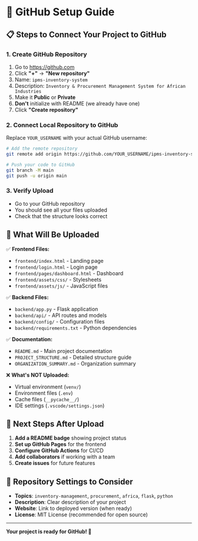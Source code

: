 # 🚀 GitHub Setup Guide

## 📋 **Steps to Connect Your Project to GitHub**

### **1. Create GitHub Repository**
1. Go to https://github.com
2. Click **"+"** → **"New repository"**
3. Name: `ipms-inventory-system`
4. Description: `Inventory & Procurement Management System for African Industries`
5. Make it **Public** or **Private**
6. **Don't** initialize with README (we already have one)
7. Click **"Create repository"**

### **2. Connect Local Repository to GitHub**

Replace `YOUR_USERNAME` with your actual GitHub username:

```bash
# Add the remote repository
git remote add origin https://github.com/YOUR_USERNAME/ipms-inventory-system.git

# Push your code to GitHub
git branch -M main
git push -u origin main
```

### **3. Verify Upload**
- Go to your GitHub repository
- You should see all your files uploaded
- Check that the structure looks correct

## 📁 **What Will Be Uploaded**

✅ **Frontend Files:**
- `frontend/index.html` - Landing page
- `frontend/login.html` - Login page
- `frontend/pages/dashboard.html` - Dashboard
- `frontend/assets/css/` - Stylesheets
- `frontend/assets/js/` - JavaScript files

✅ **Backend Files:**
- `backend/app.py` - Flask application
- `backend/api/` - API routes and models
- `backend/config/` - Configuration files
- `backend/requirements.txt` - Python dependencies

✅ **Documentation:**
- `README.md` - Main project documentation
- `PROJECT_STRUCTURE.md` - Detailed structure guide
- `ORGANIZATION_SUMMARY.md` - Organization summary

❌ **What's NOT Uploaded:**
- Virtual environment (`venv/`)
- Environment files (`.env`)
- Cache files (`__pycache__/`)
- IDE settings (`.vscode/settings.json`)

## 🎯 **Next Steps After Upload**

1. **Add a README badge** showing project status
2. **Set up GitHub Pages** for the frontend
3. **Configure GitHub Actions** for CI/CD
4. **Add collaborators** if working with a team
5. **Create issues** for future features

## 🔧 **Repository Settings to Consider**

- **Topics**: `inventory-management`, `procurement`, `africa`, `flask`, `python`
- **Description**: Clear description of your project
- **Website**: Link to deployed version (when ready)
- **License**: MIT License (recommended for open source)

---

**Your project is ready for GitHub! 🎉** 